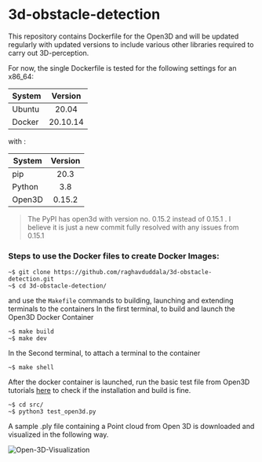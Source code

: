 # 3d-obstacle-detection


This repository contains Dockerfile for the Open3D and will be updated regularly with updated versions 
to include various other libraries required to carry out 3D-perception. 

For now, the single Dockerfile is tested for the following settings for an x86_64:

|System         | Version       | 
| ------------- |:-------------:| 
| Ubuntu        | 20.04         | 
| Docker        | 20.10.14      | 

with : 

|System         | Version       | 
| ------------- |:-------------:| 
| pip           | 20.3          | 
| Python        | 3.8           |
| Open3D        | 0.15.2        | 

> The PyPI has open3d with version no. 0.15.2 instead of 0.15.1 . I believe it is just a new commit fully resolved with any issues from 0.15.1


### Steps to use the Docker files to create Docker Images:

```
~$ git clone https://github.com/raghavduddala/3d-obstacle-detection.git
~$ cd 3d-obstacle-detection/
```
and use the `Makefile` commands to building, launching and extending terminals to the containers
In the first terminal, to build and launch the Open3D Docker Container
```
~$ make build
~$ make dev
```
In the Second terminal, to attach a terminal to the container
```
~$ make shell
```
After the docker container is launched, run the basic test file from Open3D tutorials [here](http://www.open3d.org/docs/release/tutorial/visualization/visualization.html#Function-draw_geometries) to check if the 
installation and build is fine.
```
~$ cd src/
~$ python3 test_open3d.py 
```
A sample .ply file containing a Point cloud from Open 3D is downloaded and visualized in the following way.

![Open-3D-Visualization](https://user-images.githubusercontent.com/12818429/194731824-540163ae-6506-442f-ac54-c0887e8891b6.png)
